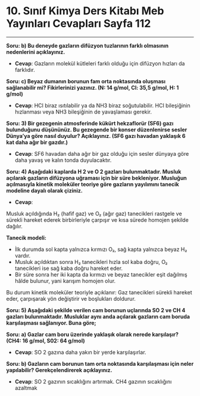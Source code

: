 # 10. Sınıf Kimya Ders Kitabı Meb Yayınları Cevapları Sayfa 112

---

**Soru: b) Bu deneyde gazların difüzyon tuzlarının farklı olmasının nedenlerini açıklayınız.**

-   **Cevap**: Gazların molekül kütleleri farklı olduğu için difüzyon hızları da farklıdır.

**Soru: c) Beyaz dumanın borunun fam orta noktasında oluşması sağlanabilir mi? Fikirlerinizi yazınız. (N: 14 g/mol, Cl: 35,5 g/mol, H: 1 g/mol)**

-   **Cevap**: HCI biraz ısıtılabilir ya da NH3 biraz soğutulabilir. HCI bileşiğinin hızlanması veya NH3 bileşiğinin de yavaşlaması gerekir.

**Soru: 3) Bir gezegenin atmosferinde kükürt hekzaflorür (SF6) gazı bulunduğunu düşününüz. Bu gezegende bir konser düzenlenirse sesler Dünya’ya göre nasıl duyulur? Açıklayınız. (SF6 gazı havadan yaklaşık 6 kat daha ağır bir gazdır.)**

-   **Cevap**: SF6 havadan daha ağır bir gaz olduğu için sesler dünyaya göre daha yavaş ve kalın tonda duyulacaktır.

**Soru: 4) Aşağıdaki kaplarda H 2 ve O 2 gazları bulunmaktadır. Musluk açılarak gazların difüzyona uğraması için bir süre bekleniyor. Musluğun açılmasıyla kinetik moleküler teoriye göre gazların yayılımını tanecik modeline dayalı olarak çiziniz.**

-   **Cevap**:

Musluk açıldığında H₂ (hafif gaz) ve O₂ (ağır gaz) tanecikleri rastgele ve sürekli hareket ederek birbirleriyle çarpışır ve kısa sürede homojen şekilde dağılır.

**Tanecik modeli:**

-   İlk durumda sol kapta yalnızca kırmızı O₂, sağ kapta yalnızca beyaz H₂ vardır.
-   Musluk açıldıktan sonra H₂ tanecikleri hızla sol kaba doğru, O₂ tanecikleri ise sağ kaba doğru hareket eder.
-   Bir süre sonra her iki kapta da kırmızı ve beyaz tanecikler eşit dağılmış hâlde bulunur, yani karışım homojen olur.

Bu durum kinetik moleküler teoriyle açıklanır: Gaz tanecikleri sürekli hareket eder, çarpışarak yön değiştirir ve boşlukları doldurur.

**Soru: 5) Aşağıdaki şekilde verilen cam borunun uçlarında SO 2 ve CH 4 gazları bulunmaktadır. Musluklar aynı anda açılarak gazların cam boruda karşılaşması sağlanıyor. Buna göre;**

**Soru: a) Gazlar cam boru üzerinde yaklaşık olarak nerede karşılaşır? (CH4: 16 g/mol, S02: 64 g/mol)**

-   **Cevap**: SO 2 gazına daha yakın bir yerde karşılaşırlar.

**Soru: b) Gazların cam borunun tam orta noktasında karşılaşması için neler yapılabilir? Gerekçelendirerek açıklayınız.**

-   **Cevap**: SO 2 gazının sıcaklığını artırmak. CH4 gazının sıcaklığını azaltmak